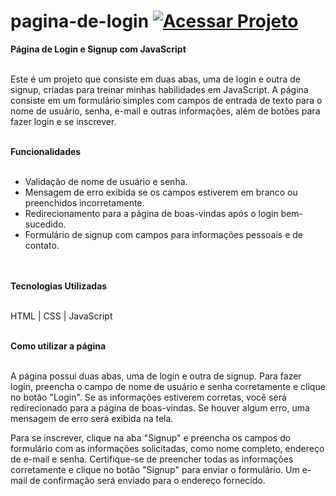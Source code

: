 # pagina-de-login [![Acessar Projeto](https://img.shields.io/badge/Acessar%20Projeto-página%20de%20login-brightgreen)](https://j0a0f3l1p3.github.io/pagina-de-login)

**Página de Login e Signup com JavaScript**
<br><br>

Este é um projeto que consiste em duas abas, uma de login e outra de signup, criadas para treinar minhas habilidades em JavaScript. A página consiste em um formulário simples com campos de entrada de texto para o nome de usuário, senha, e-mail e outras informações, além de botões para fazer login e se inscrever.
<br><br>

**Funcionalidades**
<br><br>

- Validação de nome de usuário e senha.<br>
- Mensagem de erro exibida se os campos estiverem em branco ou preenchidos incorretamente.<br>
- Redirecionamento para a página de boas-vindas após o login bem-sucedido.<br>
- Formulário de signup com campos para informações pessoais e de contato.<br>
<br><br>

**Tecnologias Utilizadas**
<br><br>

HTML | CSS | JavaScript
<br><br>

**Como utilizar a página**
<br><br>

A página possui duas abas, uma de login e outra de signup. Para fazer login, preencha o campo de nome de usuário e senha corretamente e clique no botão "Login". Se as informações estiverem corretas, você será redirecionado para a página de boas-vindas. Se houver algum erro, uma mensagem de erro será exibida na tela.


Para se inscrever, clique na aba "Signup" e preencha os campos do formulário com as informações solicitadas, como nome completo, endereço de e-mail e senha. Certifique-se de preencher todas as informações corretamente e clique no botão "Signup" para enviar o formulário. Um e-mail de confirmação será enviado para o endereço fornecido.
